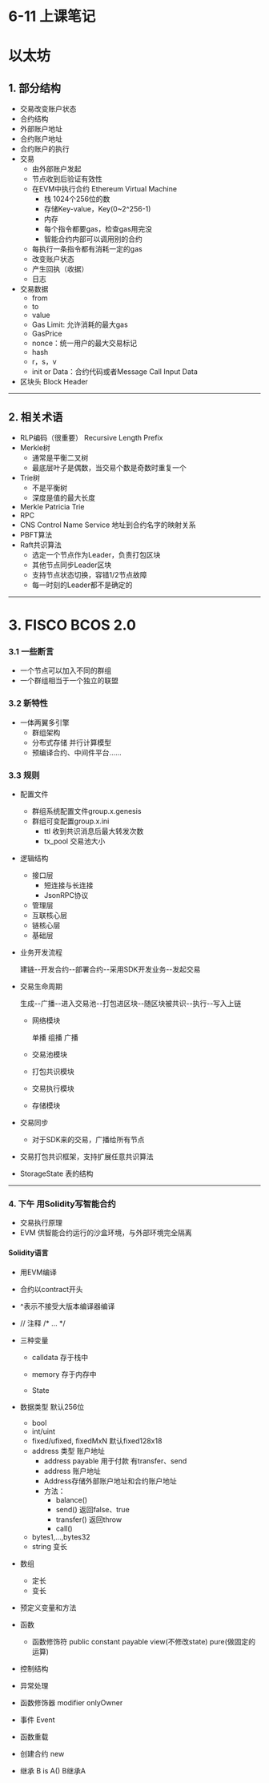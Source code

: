 # 6-11 上课笔记 

# 以太坊

## 1. 部分结构

* 交易改变账户状态
* 合约结构
* 外部账户地址
* 合约账户地址
* 合约账户的执行
* 交易
  * 由外部账户发起
  * 节点收到后验证有效性
  * 在EVM中执行合约  Ethereum Virtual Machine
    * 栈	1024个256位的数
    * 存储Key-value，Key(0~2^256-1)
    * 内存
    * 每个指令都要gas，检查gas用完没
    * 智能合约内部可以调用别的合约
  * 每执行一条指令都有消耗一定的gas
  * 改变账户状态
  * 产生回执（收据）
  * 日志
* 交易数据
  * from
  * to
  * value
  * Gas Limit: 允许消耗的最大gas
  * GasPrice
  * nonce：统一用户的最大交易标记
  * hash
  * r，s，v
  * init or Data：合约代码或者Message Call Input Data
* 区块头  Block Header

------

## 2. 相关术语

* RLP编码（很重要） Recursive Length Prefix
* Merkle树
  * 通常是平衡二叉树
  * 最底层叶子是偶数，当交易个数是奇数时重复一个
* Trie树
  * 不是平衡树
  * 深度是值的最大长度
* Merkle Patricia Trie
* RPC
* CNS Control Name Service 地址到合约名字的映射关系
* PBFT算法
* Raft共识算法
  * 选定一个节点作为Leader，负责打包区块
  * 其他节点同步Leader区块
  * 支持节点状态切换，容错1/2节点故障
  * 每一时刻的Leader都不是确定的

------

# 3. FISCO BCOS 2.0 

### 3.1 一些断言

* 一个节点可以加入不同的群组
* 一个群组相当于一个独立的联盟

### 3.2 新特性

* 一体两翼多引擎
  * 群组架构
  * 分布式存储  并行计算模型
  * 预编译合约、中间件平台......

### 3.3 规则

* 配置文件

  * 群组系统配置文件group.x.genesis
  * 群组可变配置group.x.ini
    * ttl 收到共识消息后最大转发次数
    * tx_pool 交易池大小

* 逻辑结构

  * 接口层
    * 短连接与长连接
    * JsonRPC协议
  * 管理层
  * 互联核心层
  * 链核心层
  * 基础层

* 业务开发流程

  建链--开发合约--部署合约--采用SDK开发业务--发起交易

* 交易生命周期

  生成--广播--进入交易池--打包进区块--随区块被共识--执行--写入上链

  * 网络模块

    单播	组播	广播

  * 交易池模块

  * 打包共识模块

  * 交易执行模块

  * 存储模块

* 交易同步

  * 对于SDK来的交易，广播给所有节点

* 交易打包共识框架，支持扩展任意共识算法

* StorageState 表的结构

------

### 4. 下午   用Solidity写智能合约

* 交易执行原理
* EVM 供智能合约运行的沙盒环境，与外部环境完全隔离

#### Solidity语言

* 用EVM编译

* 合约以contract开头

* ^表示不接受大版本编译器编译

* // 注释 /*  ...  */

* 三种变量

  * calldata 存于栈中
  * memory 存于内存中

  * State

* 数据类型   默认256位

  * bool
  * int/uint
  * fixed/ufixed, fixedMxN 默认fixed128x18
  * address 类型  账户地址
    * address payable 用于付款   有transfer、send
    * address 账户地址
    * Address存储外部账户地址和合约账户地址
    * 方法：
      * balance()
      * send()  返回false、true
      * transfer() 返回throw
      * call()
  * bytes1,...,bytes32
  * string 变长

* 数组

  * 定长
  * 变长

* 预定义变量和方法

* 函数

  * 函数修饰符 public constant payable view(不修改state) pure(做固定的运算)

* 控制结构

* 异常处理

* 函数修饰器 modifier onlyOwner

* 事件 Event

* 函数重载

* 创建合约 new

* 继承   B is A()   B继承A